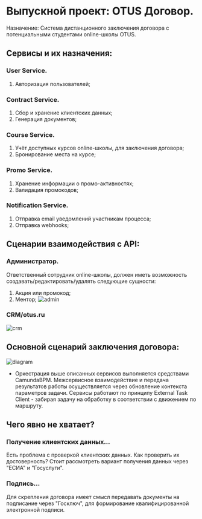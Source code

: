# Выпускной проект: OTUS Договор.
Назначение: Система дистанционного заключения договора с потенциальными студентами online-школы OTUS.

## Сервисы и их назначения:

### User Service.
1) Авторизация пользователей;

### Contract Service.
1) Cбор и хранение клиентских данных;
2) Генерация документов;

### Course Service.
1) Учёт доступных курсов online-школы, для заключения договора;
2) Бронирование места на курсе;

### Promo Service.
1) Хранение информации о промо-активностях;
2) Валидация промокодов;

### Notification Service.
1) Отправка email уведомлений участникам процесса;
2) Отправка webhooks;

## Сценарии взаимодействия с API:

### Администратор.
Ответственный сотрудник online-школы, должен иметь возможность создавать/редактировать/удалять следующие сущности:
1) Акция или промокод;
2) Ментор;
![admin](https://user-images.githubusercontent.com/87579523/139313533-f9ee91bf-a9fb-46de-acc8-7b1614843fdf.png)

### CRM/otus.ru
![crm](https://user-images.githubusercontent.com/87579523/139313576-5d1006fc-761e-4ddb-a482-de3474edc12a.png)

## Основной сценарий заключения договора:
![diagram](https://user-images.githubusercontent.com/87579523/139316107-a734eb3e-e188-4ffe-80d2-067281d81935.png)
* Оркестрация выше описанных сервисов выполняется средствами CamundaBPM. Межсервисное взаимодействие и передача результатов работы осуществляется через обновление контекста параметров задачи. Сервисы работают по принципу External Task Client - забирая задачу на обработку в соответствии с движением по маршруту.

## Чего явно не хватает?
### Получение клиентских данных...
Есть проблема с проверкой клиентских данных. Как проверить их достоверность? Стоит рассмотреть вариант получения данных через "ЕСИА" и "Госуслуги".
### Подпись...
Для скрепления договора имеет смысл передавать документы на подписание через "Госключ", для формирование квалифицированной электронной подписи.
